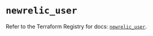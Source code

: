 # `newrelic_user`

Refer to the Terraform Registry for docs: [`newrelic_user`](https://registry.terraform.io/providers/newrelic/newrelic/3.73.0/docs/resources/user).
